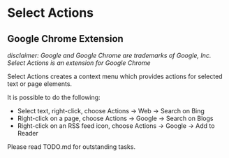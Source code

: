 # Select Actions
## Google Chrome Extension
_disclaimer: Google and Google Chrome are trademarks of Google, Inc.
Select Actions is an extension for Google Chrome_

Select Actions creates a context menu which provides actions for selected text or page elements.

It is possible to do the following:

  *  Select text, right-click, choose Actions -> Web -> Search on Bing
  *  Right-click on a page, choose Actions -> Google -> Search on Blogs
  *  Right-click on an RSS feed icon, choose Actions -> Google -> Add to Reader

Please read TODO.md for outstanding tasks.

